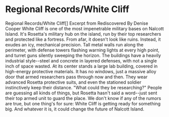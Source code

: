 # Regional Records/White Cliff

Regional Records/White Cliff[]
Excerpt from Rediscovered
By Denise Cooper
White Cliff is one of the most impenetrable military bases on Nalcott Island. It's Rosetta's military hub on the island, run by their top researchers and protected like a fortress.
From afar, it doesn't look like ruins. Instead, it exudes an icy, mechanical precision. Tall metal walls run along the perimeter, with defense towers flashing warning lights at every high point, and turret guns silently sweeping the horizon. The buildings have a heavily industrial style--steel and concrete in layered defenses, with not a single inch of space wasted.
At its center stands a large lab building, covered in high-energy protective materials. It has no windows, just a massive alloy door that armed researchers pass through now and then. They wear advanced Rosetta protective suits, and even the stationed soldier instinctively keep their distance.
"What could they be researching?" People are guessing all kinds of things, but Rosetta hasn't said a word--just sent their top armed unit to guard the place. We don't know if any of the rumors are true, but one thing's for sure: White Cliff is getting ready for something big. And whatever it is, it could change the future of Nalcott Island.
